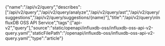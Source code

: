 {"name":"/api/v2/query","describes":["/api/v2/query","/api/v2/query/analyze","/api/v2/query/ast","/api/v2/query/suggestions","/api/v2/query/suggestions/{name}"],"title":"/api/v2/query\nInfluxDB OSS API Service","tags":["api-v2","query"],"source":"static/openapi/influxdb-oss/influxdb-oss-api-v2-query.yaml","staticFilePath":"/openapi/influxdb-oss/influxdb-oss-api-v2-query.yaml","type":"article"}
